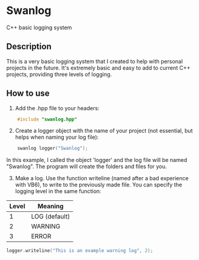 # Swanlog

C++ basic logging system

## Description

This is a very basic logging system that I created to help with personal projects in the future.
It's extremely basic and easy to add to current C++ projects, providing three levels of logging.

## How to use

1. Add the .hpp file to your headers:

```cpp
    #include "swanlog.hpp"
```

2. Create a logger object with the name of your project (not essential, but helps when naming your log file):

```cpp
    swanlog logger("Swanlog");
```

In this example, I called the object 'logger' and the log file will be named "Swanlog". The program will create the folders and files for you.

3. Make a log. Use the function writeline (named after a bad experience with VB6), to write to the previously made file. You can specify the logging level in the same function:

| Level | Meaning       |
| ----- | ------------- |
| 1     | LOG (default) |
| 2     | WARNING       |
| 3     | ERROR         |

```cpp
logger.writeline("This is an example warning log", 2);

```
